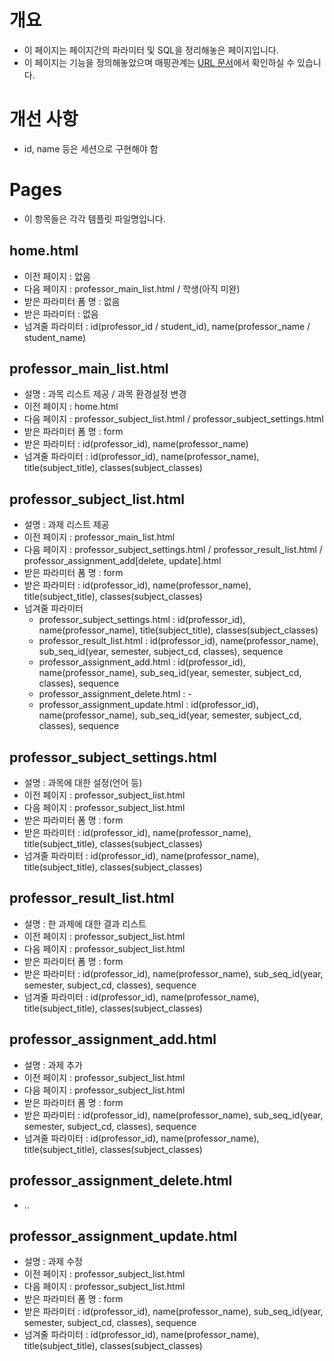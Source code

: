 # 개요
- 이 페이지는 페이지간의 파라미터 및 SQL을 정리해놓은 페이지입니다.
- 이 페이지는 기능을 정의해놓았으며 매핑관계는 [URL 문서](https://github.com/BJ-Lim/Capstone_Design/blob/master/docs/URL_pattern.md)에서 확인하실 수 있습니다.

# 개선 사항
- id, name 등은 세션으로 구현해야 함

# Pages
- 이 항목들은 각각 템플릿 파일명입니다.
## home.html
- 이전 페이지 : 없음
- 다음 페이지 : professor_main_list.html / 학생(아직 미완)
- 받은 파라미터 폼 명 : 없음
- 받은 파라미터 : 없음
- 넘겨줄 파라미터 : id(professor_id / student_id), name(professor_name / student_name)

## professor_main_list.html
- 설명 : 과목 리스트 제공 / 과목 환경설정 변경
- 이전 페이지 : home.html
- 다음 페이지 : professor_subject_list.html / professor_subject_settings.html
- 받은 파라미터 폼 명 : form
- 받은 파라미터 : id(professor_id), name(professor_name)
- 넘겨줄 파라미터 : id(professor_id), name(professor_name), title(subject_title), classes(subject_classes)

## professor_subject_list.html
- 설명 : 과제 리스트 제공
- 이전 페이지 : professor_main_list.html
- 다음 페이지 : professor_subject_settings.html / professor_result_list.html / professor_assignment_add[delete, update].html
- 받은 파라미터 폼 명 : form
- 받은 파라미터 : id(professor_id), name(professor_name), title(subject_title), classes(subject_classes)
- 넘겨줄 파라미터
  - professor_subject_settings.html : id(professor_id), name(professor_name), title(subject_title), classes(subject_classes)
  - professor_result_list.html : id(professor_id), name(professor_name), sub_seq_id(year, semester, subject_cd, classes), sequence
  - professor_assignment_add.html : id(professor_id), name(professor_name), sub_seq_id(year, semester, subject_cd, classes), sequence
  - professor_assignment_delete.html : -
  - professor_assignment_update.html : id(professor_id), name(professor_name), sub_seq_id(year, semester, subject_cd, classes), sequence

## professor_subject_settings.html
- 설명 : 과목에 대한 설정(언어 등)
- 이전 페이지 : professor_subject_list.html
- 다음 페이지 : professor_subject_list.html
- 받은 파라미터 폼 명 : form
- 받은 파라미터 : id(professor_id), name(professor_name), title(subject_title), classes(subject_classes)
- 넘겨줄 파라미터 : id(professor_id), name(professor_name), title(subject_title), classes(subject_classes)
  
## professor_result_list.html
- 설명 : 한 과제에 대한 결과 리스트
- 이전 페이지 : professor_subject_list.html
- 다음 페이지 : professor_subject_list.html
- 받은 파라미터 폼 명 : form
- 받은 파라미터 : id(professor_id), name(professor_name), sub_seq_id(year, semester, subject_cd, classes), sequence
- 넘겨줄 파라미터 : id(professor_id), name(professor_name), title(subject_title), classes(subject_classes)

## professor_assignment_add.html
- 설명 : 과제 추가
- 이전 페이지 : professor_subject_list.html
- 다음 페이지 : professor_subject_list.html
- 받은 파라미터 폼 명 : form
- 받은 파라미터 : id(professor_id), name(professor_name), sub_seq_id(year, semester, subject_cd, classes), sequence
- 넘겨줄 파라미터 : id(professor_id), name(professor_name), title(subject_title), classes(subject_classes)

## professor_assignment_delete.html
- ..

## professor_assignment_update.html
- 설명 : 과제 수정
- 이전 페이지 : professor_subject_list.html
- 다음 페이지 : professor_subject_list.html
- 받은 파라미터 폼 명 : form
- 받은 파라미터 : id(professor_id), name(professor_name), sub_seq_id(year, semester, subject_cd, classes), sequence
- 넘겨줄 파라미터 : id(professor_id), name(professor_name), title(subject_title), classes(subject_classes)
